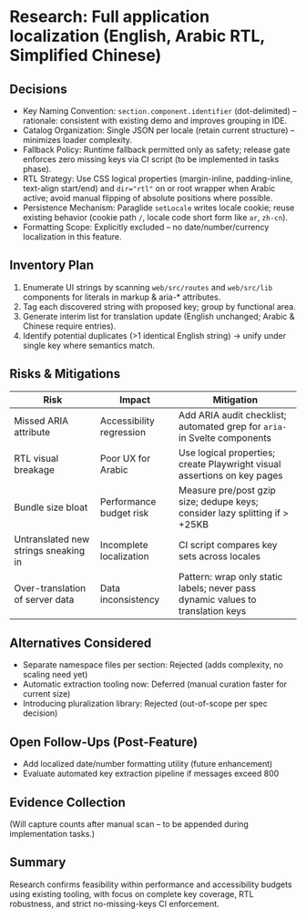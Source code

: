 # Research: Full application localization (English, Arabic RTL, Simplified Chinese)

## Decisions
- Key Naming Convention: `section.component.identifier` (dot-delimited) – rationale: consistent with existing demo and improves grouping in IDE.
- Catalog Organization: Single JSON per locale (retain current structure) – minimizes loader complexity.
- Fallback Policy: Runtime fallback permitted only as safety; release gate enforces zero missing keys via CI script (to be implemented in tasks phase).
- RTL Strategy: Use CSS logical properties (margin-inline, padding-inline, text-align start/end) and `dir="rtl"` on <html> or root wrapper when Arabic active; avoid manual flipping of absolute positions where possible.
- Persistence Mechanism: Paraglide `setLocale` writes locale cookie; reuse existing behavior (cookie path `/`, locale code short form like `ar`, `zh-cn`).
- Formatting Scope: Explicitly excluded – no date/number/currency localization in this feature.

## Inventory Plan
1. Enumerate UI strings by scanning `web/src/routes` and `web/src/lib` components for literals in markup & aria-* attributes.
2. Tag each discovered string with proposed key; group by functional area.
3. Generate interim list for translation update (English unchanged; Arabic & Chinese require entries).
4. Identify potential duplicates (>1 identical English string) → unify under single key where semantics match.

## Risks & Mitigations
| Risk | Impact | Mitigation |
|------|--------|-----------|
| Missed ARIA attribute | Accessibility regression | Add ARIA audit checklist; automated grep for `aria-` in Svelte components |
| RTL visual breakage | Poor UX for Arabic | Use logical properties; create Playwright visual assertions on key pages |
| Bundle size bloat | Performance budget risk | Measure pre/post gzip size; dedupe keys; consider lazy splitting if > +25KB |
| Untranslated new strings sneaking in | Incomplete localization | CI script compares key sets across locales |
| Over-translation of server data | Data inconsistency | Pattern: wrap only static labels; never pass dynamic values to translation keys |

## Alternatives Considered
- Separate namespace files per section: Rejected (adds complexity, no scaling need yet)
- Automatic extraction tooling now: Deferred (manual curation faster for current size)
- Introducing pluralization library: Rejected (out-of-scope per spec decision)

## Open Follow-Ups (Post-Feature)
- Add localized date/number formatting utility (future enhancement)
- Evaluate automated key extraction pipeline if messages exceed 800

## Evidence Collection
(Will capture counts after manual scan – to be appended during implementation tasks.)

## Summary
Research confirms feasibility within performance and accessibility budgets using existing tooling, with focus on complete key coverage, RTL robustness, and strict no-missing-keys CI enforcement.
